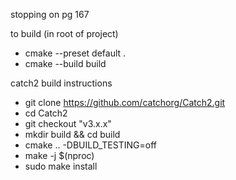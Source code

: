 stopping on pg 167

to build (in root of project)

- cmake --preset default .
- cmake --build build

catch2 build instructions
- git clone https://github.com/catchorg/Catch2.git
- cd Catch2
- git checkout "v3.x.x"
- mkdir build && cd build
- cmake .. -DBUILD_TESTING=off
- make -j $(nproc)
- sudo make install
